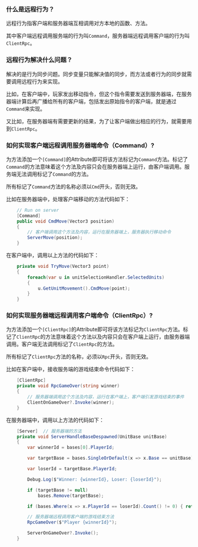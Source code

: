 ### 什么是远程行为？

远程行为指客户端和服务器端互相调用对方本地的函数、方法。

其中客户端远程调用服务端的行为叫`Command`，服务器端远程调用客户端的行为叫`ClientRpc`。

### 远程行为解决什么问题？

解决的是行为同步问题。同步变量只能解决值的同步，而方法或者行为的同步就需要调用远程行为来实现。

比如，在客户端中，玩家发出移动指令，但这个指令需要发送到服务器端，在服务器端计算后再广播给所有的客户端，包括发出原始指令的客户端，就是通过`Command`来实现。

又比如，在服务器端有需要更新的结果，为了让客户端做出相应的行为，就需要用到`ClientRpc`。

### 如何实现客户端远程调用服务器端命令（Command）?

为方法添加一个`[Command]`的Attribute即可将该方法标记为`Command`方法。标记了`Command`的方法意味着这个方法及内容只会在服务器端上运行，由客户端调用。服务端无法调用标记了`Command`的方法。

所有标记了`Command`方法的名称必须以`Cmd`开头，否则无效。

比如在服务器端中，处理客户端移动的方法代码如下：

```c#
    // Run on server
    [Command]
    public void CmdMove(Vector3 position)
    {
        // 客户端调用这个方法及内容，运行在服务器端上，服务器执行移动命令
        ServerMove(position);
    }
```

在客户端中，调用以上方法的代码如下：

```c#
    private void TryMove(Vector3 point)
    {
        foreach(var u in unitSelectionHandler.SelectedUnits)
        {
            u.GetUnitMovement().CmdMove(point);
        }
    }
```

### 如何实现服务器端远程调用客户端命令（ClientRpc）?

为方法添加一个`[ClientRpc]`的Attribute即可将该方法标记为`ClientRpc`方法。标记了`ClientRpc`的方法意味着这个方法以及内容只会在客户端上运行，由服务器端调用。客户端无法调用标记了`ClientRpc`的方法。

所有标记了`ClientRpc`方法的名称，必须以`Rpc`开头，否则无效。

比如在客户端中，接收服务端的游戏结束命令代码如下：

```c#
    [ClientRpc]
    private void RpcGameOver(string winner)
    {
        // 服务器端调用这个方法及内容，运行在客户端上，客户端引发游戏结束的事件
        ClientOnGameOver?.Invoke(winner);
    }
```

在服务器端中，调用以上方法的代码如下：

```c#
    [Server]  // 服务器端的方法
    private void ServerHandleBaseDespawned(UnitBase unitBase)
    {
        var winnerId = bases[0].PlayerId;

        var targetBase = bases.SingleOrDefault(x => x.Base == unitBase);

        var loserId = targetBase.PlayerId;

        Debug.Log($"Winner: {winnerId}, Loser: {loserId}");

        if (targetBase != null)
            bases.Remove(targetBase);

        if (bases.Where(x => x.PlayerId == loserId).Count() != 0) { return; }

        // 服务器端远程调用客户端的游戏结束方法
        RpcGameOver($"Player {winnerId}");

        ServerOnGameOver?.Invoke();
    }
```
